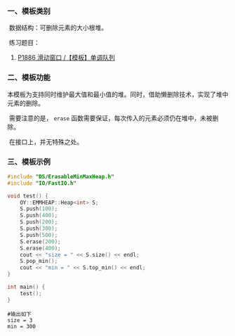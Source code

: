 ### 一、模板类别

​	数据结构：可删除元素的大小根堆。

​	练习题目：

1. [P1886 滑动窗口 /【模板】单调队列](https://www.luogu.com.cn/problem/P1886)



### 二、模板功能

​		本模板为支持同时维护最大值和最小值的堆。同时，借助懒删除技术，实现了堆中元素的删除。

​		需要注意的是， `erase` 函数需要保证，每次传入的元素必须仍在堆中，未被删除。

​		在接口上，并无特殊之处。


### 三、模板示例

```c++
#include "DS/ErasableMinMaxHeap.h"
#include "IO/FastIO.h"

void test() {
    OY::EMMHEAP::Heap<int> S;
    S.push(100);
    S.push(400);
    S.push(200);
    S.push(300);
    S.push(500);
    S.erase(200);
    S.erase(400);
    cout << "size = " << S.size() << endl;
    S.pop_min();
    cout << "min = " << S.top_min() << endl;
}

int main() {
    test();
}
```

```
#输出如下
size = 3
min = 300

```


